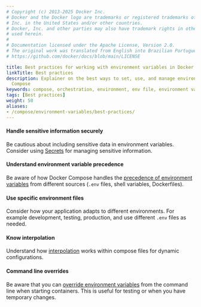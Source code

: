 ```yaml
---
# Copyright (c) 2013-2025 Docker Inc.
# Docker and the Docker logo are trademarks or registered trademarks of Docker,
# Inc. in the United States and/or other countries.
# Docker, Inc. and other parties may also have trademark rights in other terms
# used herein.
#
# Documentation licensed under the Apache License, Version 2.0.
# The original work was translated from English into Brazilian Portuguese.
# https://github.com/docker/docs/blob/main/LICENSE

title: Best practices for working with environment variables in Docker Compose
linkTitle: Best practices
description: Explainer on the best ways to set, use, and manage environment variables in
  Compose
keywords: compose, orchestration, environment, env file, environment variables
tags: [Best practices]
weight: 50
aliases:
- /compose/environment-variables/best-practices/
---
```

#### Handle sensitive information securely

Be cautious about including sensitive data in environment variables. Consider using [Secrets](../use-secrets.md) for managing sensitive information.

#### Understand environment variable precedence

Be aware of how Docker Compose handles the [precedence of environment variables](envvars-precedence.md) from different sources (`.env` files, shell variables, Dockerfiles).

#### Use specific environment files

Consider how your application adapts to different environments. For example development, testing, production, and use different `.env` files as needed.

#### Know interpolation

Understand how [interpolation](variable-interpolation.md) works within compose files for dynamic configurations.

#### Command line overrides

Be aware that you can [override environment variables](set-environment-variables.md#cli) from the command line when starting containers. This is useful for testing or when you have temporary changes.

